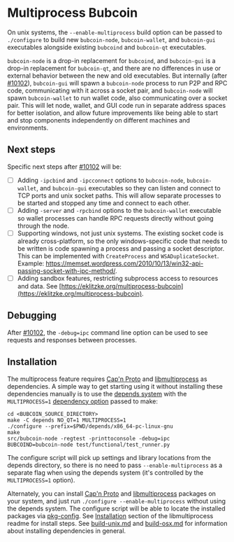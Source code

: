 # Multiprocess Bubcoin

On unix systems, the `--enable-multiprocess` build option can be passed to `./configure` to build new `bubcoin-node`, `bubcoin-wallet`, and `bubcoin-gui` executables alongside existing `bubcoind` and `bubcoin-qt` executables.

`bubcoin-node` is a drop-in replacement for `bubcoind`, and `bubcoin-gui` is a drop-in replacement for `bubcoin-qt`, and there are no differences in use or external behavior between the new and old executables. But internally (after [#10102](https://github.com/bubcoin/bubcoin/pull/10102)), `bubcoin-gui` will spawn a `bubcoin-node` process to run P2P and RPC code, communicating with it across a socket pair, and `bubcoin-node` will spawn `bubcoin-wallet` to run wallet code, also communicating over a socket pair. This will let node, wallet, and GUI code run in separate address spaces for better isolation, and allow future improvements like being able to start and stop components independently on different machines and environments.

## Next steps

Specific next steps after [#10102](https://github.com/bubcoin/bubcoin/pull/10102) will be:

- [ ] Adding `-ipcbind` and `-ipcconnect` options to `bubcoin-node`, `bubcoin-wallet`, and `bubcoin-gui` executables so they can listen and connect to TCP ports and unix socket paths. This will allow separate processes to be started and stopped any time and connect to each other.
- [ ] Adding `-server` and `-rpcbind` options to the `bubcoin-wallet` executable so wallet processes can handle RPC requests directly without going through the node.
- [ ] Supporting windows, not just unix systems. The existing socket code is already cross-platform, so the only windows-specific code that needs to be written is code spawning a process and passing a socket descriptor. This can be implemented with `CreateProcess` and `WSADuplicateSocket`. Example: https://memset.wordpress.com/2010/10/13/win32-api-passing-socket-with-ipc-method/.
- [ ] Adding sandbox features, restricting subprocess access to resources and data. See [https://eklitzke.org/multiprocess-bubcoin](https://eklitzke.org/multiprocess-bubcoin).

## Debugging

After [#10102](https://github.com/bubcoin/bubcoin/pull/10102), the `-debug=ipc` command line option can be used to see requests and responses between processes.

## Installation

The multiprocess feature requires [Cap'n Proto](https://capnproto.org/) and [libmultiprocess](https://github.com/chaincodelabs/libmultiprocess) as dependencies. A simple way to get starting using it without installing these dependencies manually is to use the [depends system](../depends) with the `MULTIPROCESS=1` [dependency option](../depends#dependency-options) passed to make:

```
cd <BUBCOIN_SOURCE_DIRECTORY>
make -C depends NO_QT=1 MULTIPROCESS=1
./configure --prefix=$PWD/depends/x86_64-pc-linux-gnu
make
src/bubcoin-node -regtest -printtoconsole -debug=ipc
BUBCOIND=bubcoin-node test/functional/test_runner.py
```

The configure script will pick up settings and library locations from the depends directory, so there is no need to pass `--enable-multiprocess` as a separate flag when using the depends system (it's controlled by the `MULTIPROCESS=1` option).

Alternately, you can install [Cap'n Proto](https://capnproto.org/) and [libmultiprocess](https://github.com/chaincodelabs/libmultiprocess) packages on your system, and just run `./configure --enable-multiprocess` without using the depends system. The configure script will be able to locate the installed packages via [pkg-config](https://www.freedesktop.org/wiki/Software/pkg-config/). See [Installation](https://github.com/chaincodelabs/libmultiprocess#installation) section of the libmultiprocess readme for install steps. See [build-unix.md](build-unix.md) and [build-osx.md](build-osx.md) for information about installing dependencies in general.

